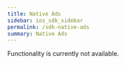 ```yaml
---
title: Native Ads
sidebar: ios_sdk_sidebar
permalink: /sdk-native-ads
summary: Native Ads
---
```


Functionality is currently not available.